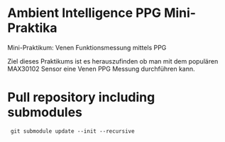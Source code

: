# Ambient Intelligence PPG Mini-Praktika

Mini-Praktikum: Venen Funktionsmessung mittels PPG

Ziel dieses Praktikums ist es herauszufinden ob man mit dem populären MAX30102 Sensor eine Venen PPG Messung durchführen kann.

# Pull repository including submodules

```
 git submodule update --init --recursive
```
